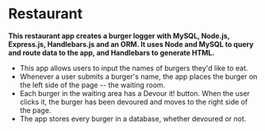 # Restaurant

__This restaurant app creates a burger logger with MySQL, Node.js, Express.js, Handlebars.js and an ORM. It uses Node and MySQL to query and route data to the app, and Handlebars to generate HTML.__


* This app allows users to input the names of burgers they'd like to eat.
* Whenever a user submits a burger's name, the app places the burger on the left side of the page -- the waiting room.
* Each burger in the waiting area has a Devour it! button. When the user clicks it, the burger has been devoured and moves to the right side of the page.
* The app stores every burger in a database, whether devoured or not.